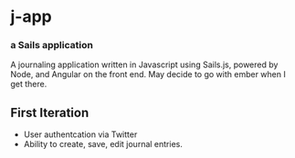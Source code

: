 # j-app
### a Sails application

A journaling application written in Javascript using Sails.js, powered by Node, and Angular on the front end. May decide to go with ember when I get there.

## First Iteration
- User authentcation via Twitter
- Ability to create, save, edit journal entries.
